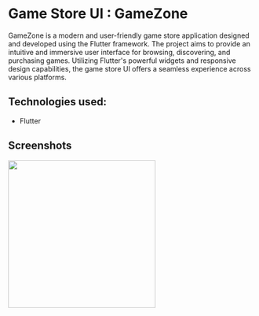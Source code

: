 # Game Store UI : GameZone

GameZone is a modern and user-friendly game store application designed and developed using the Flutter framework. The project aims to provide an intuitive and immersive user interface for browsing, discovering, and purchasing games. Utilizing Flutter's powerful widgets and responsive design capabilities, the game store UI offers a seamless experience across various platforms.

## Technologies used:
- Flutter

## Screenshots
<img src="https://github.com/Fadilix/game-store-ui/assets/121851593/3279d10b-6be6-4f38-8b9a-cd28c214e0f6" width="300"/>
